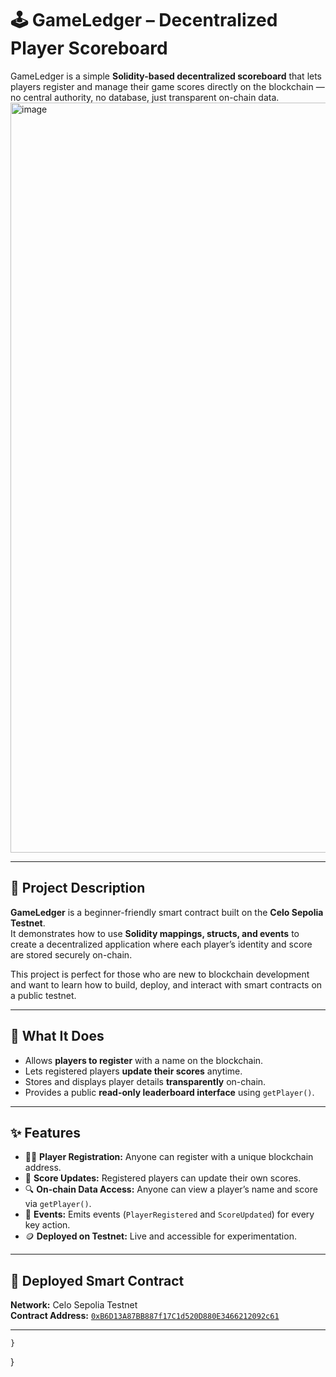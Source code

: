 # 🕹️ GameLedger – Decentralized Player Scoreboard

GameLedger is a simple **Solidity-based decentralized scoreboard** that lets players register and manage their game scores directly on the blockchain — no central authority, no database, just transparent on-chain data.
<img width="1920" height="1200" alt="image" src="https://github.com/user-attachments/assets/eeebc996-7b69-4637-a0ea-837e156f1dc0" />

---

## 📖 Project Description

**GameLedger** is a beginner-friendly smart contract built on the **Celo Sepolia Testnet**.  
It demonstrates how to use **Solidity mappings, structs, and events** to create a decentralized application where each player’s identity and score are stored securely on-chain.

This project is perfect for those who are new to blockchain development and want to learn how to build, deploy, and interact with smart contracts on a public testnet.

---

## 🚀 What It Does

- Allows **players to register** with a name on the blockchain.  
- Lets registered players **update their scores** anytime.  
- Stores and displays player details **transparently** on-chain.  
- Provides a public **read-only leaderboard interface** using `getPlayer()`.

---

## ✨ Features

- 🧑‍💻 **Player Registration:** Anyone can register with a unique blockchain address.  
- 🧮 **Score Updates:** Registered players can update their own scores.  
- 🔍 **On-chain Data Access:** Anyone can view a player’s name and score via `getPlayer()`.  
- 🔔 **Events:** Emits events (`PlayerRegistered` and `ScoreUpdated`) for every key action.  
- 🪙 **Deployed on Testnet:** Live and accessible for experimentation.

---

## 🔗 Deployed Smart Contract

**Network:** Celo Sepolia Testnet  
**Contract Address:** [`0xB6D13A87BB887f17C1d520D880E3466212092c61`](https://celo-sepolia.blockscout.com/address/0xB6D13A87BB887f17C1d520D880E3466212092c61)

---
    }
}
